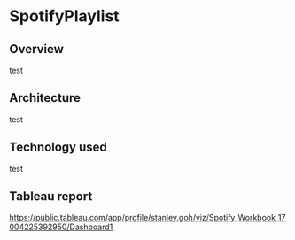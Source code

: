 # SpotifyPlaylist

## Overview
test

## Architecture
test

## Technology used
test

## Tableau report
https://public.tableau.com/app/profile/stanley.goh/viz/Spotify_Workbook_17004225392950/Dashboard1



